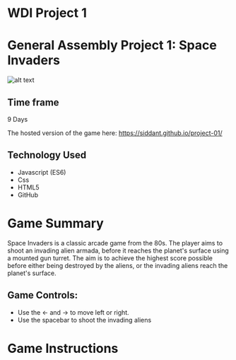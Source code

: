 # WDI Project 1
# General Assembly Project 1: Space Invaders

![alt text](http://www.classicgaming.cc/classics/space-invaders/images/space-invaders-logo.png)

## Time frame
9 Days

The hosted version of the game here: https://siddant.github.io/project-01/

## Technology Used
* Javascript (ES6)
* Css
* HTML5
* GitHub

# Game Summary

Space Invaders is a classic arcade game from the 80s. The player aims to shoot an invading alien armada, before it reaches the planet's surface using a mounted gun turret. The aim is to achieve the highest score possible before either being destroyed by the aliens, or the invading aliens reach the planet's surface.


## Game Controls:
* Use the ← and → to move left or right.
* Use the spacebar to shoot the invading aliens

# Game Instructions
